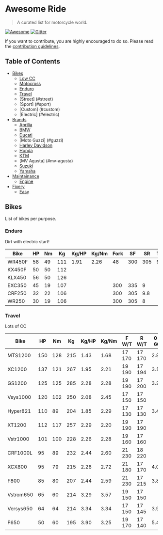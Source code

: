 # Awesome Ride

> A curated list for motorcycle world.

[![Awesome](https://cdn.rawgit.com/sindresorhus/awesome/d7305f38d29fed78fa85652e3a63e154dd8e8829/media/badge.svg)](https://github.com/sindresorhus/awesome) [![Gitter](https://badges.gitter.im/Join%20Chat.svg)](https://gitter.im/nofxx/awesome-ride)

If you want to contribute, you are highly encouraged to do so. Please read the [contribution guidelines](contributing.md).

## Table of Contents

- [Bikes](#bikes)
    - [Low CC](#low-cc)
    - [Motocross](#mx)
    - [Enduro](#enduro)
    - [Travel](#travel)
    - [Street] (#street)
    - [Sport] (#sport)
    - [Custom] (#custom)
    - [Electric] (#electric)
- [Brands](#brands)
    - [Aprilia](#aprilia)
    - [BMW](#bmw)
    - [Ducati](#ducati)
    - [Moto Guzzi] (#guzzi)
    - [Harley Davidson](#hd)
    - [Honda](#honda)
    - [KTM](#ktm)
    - [MV Agusta] (#mv-agusta)
    - [Suzuki](#suzuki)
    - [Yamaha](#yamaha)
- [Maintainance](#applications)
    - [Engine](#engine)
- [Fixery](#backup)
    - [Easy](#fix-easy)


## Bikes

List of bikes per purpose.


### Enduro

Dirt with electric start!

Bike      |   HP   |   Nm   |   Kg   |  Kg/HP  |  Kg/Nm  |  Fork  |   SF  |   SR  | Tank/l 
----------|--------|--------|--------|---------|---------|--------|-------|-------|--------
WR450F    |   58   |    49  |   111  |   1.91  |   2.26  |   48   |  300  |  305  |  9.8
KX450F    |   50   |    50  |   112  |         |         |      |      |
KLX450    |   56   |    50  |   126  |         |         |      |      |
EXC350    |   45   |    19  |   107  |         |         |  300 |  335 |  9
CRF250    |   32   |    22  |   106  |         |         |  300 |  305 |  9.8
WR250     |   30   |    19  |   106  |         |         |  300 |  305 |  8


### Travel

Lots of CC


Bike      |   HP   |   Nm   |   Kg   |  Kg/HP  |  Kg/Nm  |  F W/T  |  R W/T  |  0-60  |  1/4
----------|--------|--------|--------|---------|---------|---------|---------|--------|-------
MTS1200   |   150  |   128  |   215  |   1.43  |   1.68  |  17 170 |  17 170 |  2.80  | 10.60
XC1200    |   137  |   121  |   267  |   1.95  |   2.21  |  19 190 |  17 194 |  3.10  | 11.20
GS1200    |   125  |   125  |   285  |   2.28  |   2.28  |  19 190 |  17 200 |  3.20  | 12.20
Vsys1000  |   120  |   102  |   250  |   2.08  |   2.45  |  17 150 |  17 150 |        |
Hyper821  |   110  |    89  |   204  |   1.85  |   2.29  |  17 130 |  17 130 |  3.44  | 11.10
XT1200    |   112  |   117  |   257  |   2.29  |   2.20  |  19 190 |  17 190
Vstr1000  |   101  |   100  |   228  |   2.26  |   2.28  |  19 160 |  17 160
CRF1000L  |    95  |    89  |   232  |   2.44  |   2.60  |  21 230 |  18 220 |        |
XCX800    |    95  |    79  |   215  |   2.26  |   2.72  |  21 180 |  17 170 |  4.00  |  12.00
F800      |    85  |    80  |   207  |   2.44  |   2.59  |  21 230 |  17 215 |  3.80  |  12.50
Vstrom650 |    65  |    60  |   214  |   3.29  |   3.57  |  19 150 |  17 150
Versys650 |    64  |    64  |   214  |   3.34  |   3.34  |  17 150 |  17 145 |  3.90  | 12.70
F650      |    50  |    60  |   195  |   3.90  |   3.25  |  19 170 |  17 140 |  5.40  | 13.80


